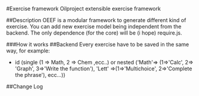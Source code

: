 #Exercise framework
Oilproject extensible exercise framework

##Description
OEEF is a modular framework to generate different kind of exercise. You can add new exercise model being independent from the backend.
The only dependence (for the core) will be (i hope) require.js.

###How it works
##Backend
Every exercise have to be saved in the same way, for example:
* id (single (1 => Math, 2 => Chem ,ecc..) or nested ('Math'=> (1=>'Calc', 2=> 'Graph', 3=>'Write the function'), 'Lett' =>(1=>'Multichoice', 2=>'Complete the phrase'), ecc...))

##Change Log
